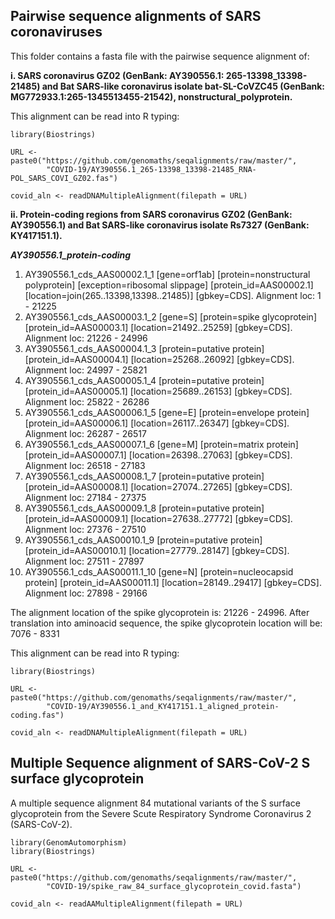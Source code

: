 ## Pairwise sequence alignments of SARS coronaviruses
This folder contains a fasta file with the pairwise sequence alignment of:

**i. SARS coronavirus GZ02 (GenBank: AY390556.1: 265-13398_13398-21485) and Bat
SARS-like coronavirus isolate bat-SL-CoVZC45 (GenBank:
MG772933.1:265-1345513455-21542), nonstructural_polyprotein.**  

This alignment can be read into R typing:
```{r fasta, message=FALSE}
library(Biostrings)

URL <- paste0("https://github.com/genomaths/seqalignments/raw/master/", 
        "COVID-19/AY390556.1_265-13398_13398-21485_RNA-POL_SARS_COVI_GZ02.fas")

covid_aln <- readDNAMultipleAlignment(filepath = URL)
```

**ii. Protein-coding regions from SARS coronavirus GZ02 (GenBank: **AY390556.1**) and
Bat SARS-like coronavirus isolate Rs7327 (GenBank: KY417151.1).**

_**AY390556.1_protein-coding**_            
1. AY390556.1_cds_AAS00002.1_1 [gene=orf1ab] [protein=nonstructural polyprotein] [exception=ribosomal slippage] [protein_id=AAS00002.1] [location=join(265..13398,13398..21485)] [gbkey=CDS]. Alignment loc:
1 - 21225
2. AY390556.1_cds_AAS00003.1_2 [gene=S] [protein=spike glycoprotein] [protein_id=AAS00003.1] [location=21492..25259] [gbkey=CDS]. Alignment loc:
21226 - 24996
3. AY390556.1_cds_AAS00004.1_3 [protein=putative protein] [protein_id=AAS00004.1] [location=25268..26092] [gbkey=CDS]. Alignment loc:
24997 - 25821
4. AY390556.1_cds_AAS00005.1_4 [protein=putative protein] [protein_id=AAS00005.1] [location=25689..26153] [gbkey=CDS]. Alignment loc:
25822 - 26286
5. AY390556.1_cds_AAS00006.1_5 [gene=E] [protein=envelope protein] [protein_id=AAS00006.1] [location=26117..26347] [gbkey=CDS]. Alignment loc:
26287 - 26517
6. AY390556.1_cds_AAS00007.1_6 [gene=M] [protein=matrix protein] [protein_id=AAS00007.1] [location=26398..27063] [gbkey=CDS]. Alignment loc:
26518 - 27183
7. AY390556.1_cds_AAS00008.1_7 [protein=putative protein] [protein_id=AAS00008.1] [location=27074..27265] [gbkey=CDS]. Alignment loc:
27184 - 27375
8. AY390556.1_cds_AAS00009.1_8 [protein=putative protein] [protein_id=AAS00009.1] [location=27638..27772] [gbkey=CDS]. Alignment loc:
27376 - 27510
9. AY390556.1_cds_AAS00010.1_9 [protein=putative protein] [protein_id=AAS00010.1] [location=27779..28147] [gbkey=CDS]. Alignment loc:
27511 - 27897
10. AY390556.1_cds_AAS00011.1_10 [gene=N] [protein=nucleocapsid protein] [protein_id=AAS00011.1] [location=28149..29417] [gbkey=CDS]. Alignment loc:
27898 - 29166        

The alignment location of the spike glycoprotein is: 21226 - 24996. After translation into aminoacid sequence, the spike glycoprotein location will be: 7076 - 8331

This alignment can be read into R typing:
```{r fasta, message=FALSE}
library(Biostrings)

URL <- paste0("https://github.com/genomaths/seqalignments/raw/master/", 
        "COVID-19/AY390556.1_and_KY417151.1_aligned_protein-coding.fas")

covid_aln <- readDNAMultipleAlignment(filepath = URL)
```
## Multiple Sequence alignment of SARS-CoV-2 S surface glycoprotein

A multiple sequence alignment 84 mutational variants of the S surface glycoprotein from the Severe Scute Respiratory Syndrome Coronavirus 2 (SARS-CoV-2).

```{r s}
library(GenomAutomorphism)
library(Biostrings)

URL <- paste0("https://github.com/genomaths/seqalignments/raw/master/", 
        "COVID-19/spike_raw_84_surface_glycoprotein_covid.fasta")

covid_aln <- readAAMultipleAlignment(filepath = URL)
```

